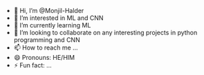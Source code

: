 - 👋 Hi, I’m @Monjil-Halder
- 👀 I’m interested in ML and CNN
- 🌱 I’m currently learning ML
- 💞️ I’m looking to collaborate on any interesting projects in python programming and CNN
- 📫 How to reach me ...
- 😄 Pronouns: HE/HIM
- ⚡ Fun fact: ...

<!---
Monjil-Halder/Monjil-Halder is a ✨ special ✨ repository because its `README.md` (this file) appears on your GitHub profile.
You can click the Preview link to take a look at your changes.
--->
